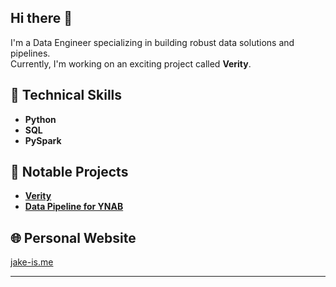 ## Hi there 👋

<!--
**Jake-Pullen/Jake-Pullen** is a ✨ _special_ ✨ repository because its `README.md` (this file) appears on your GitHub profile.

Here are some ideas to get you started:
- 🔭 I’m currently working on ...
- 🌱 I’m currently learning ...
- 👯 I’m looking to collaborate on ...
- 🤔 I’m looking for help with ...
- 💬 Ask me about ...
- 📫 How to reach me: ...
- 😄 Pronouns: ...
- ⚡ Fun fact: ...
-->
I'm a Data Engineer specializing in building robust data solutions and pipelines.  
Currently, I'm working on an exciting project called **Verity**.

## 🔧 Technical Skills
- **Python**
- **SQL**
- **PySpark**

## 🚀 Notable Projects
- [**Verity**](https://github.com/Jake-Pullen/verity)
- [**Data Pipeline for YNAB**](https://github.com/Jake-Pullen/data_pipeline_for_YNAB)


## 🌐 Personal Website 
[jake-is.me](https://jake-is.me)

---
